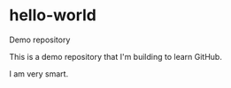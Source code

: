 # hello-world
Demo repository 

This is a demo repository that I'm building to learn GitHub.

I am very smart.
